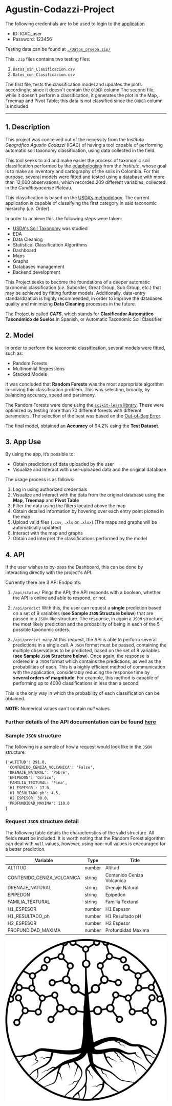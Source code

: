 # Agustin-Codazzi-Project

The following credentials are to be used to login to the [application](https://www.cats19.tech) 
-	ID: IGAC_user
-	Password: 123456

Testing data can be found at [`./Datos_prueba.zip/`](https://github.com/DS4A-Team19-2021/Agustin-Codazzi-Project/blob/main/Datos_prueba.zip)

This `.zip` files contains two testing files:

1.	`Datos_sin_Clasificacion.csv`
2.	`Datos_con_Clasificacion.csv`

The first file, tests the classification model and updates the plots accordingly; since it doesn't contain the `ORDER` column
The second file, while it doesn't perform a classification, it generates the plot in the Map, Treemap and Pivot Table; this data is not classified since the `ORDER` column is included

-------

## 1.	Description

This project was conceived out of the necessity from the _Instituto Geográfico Agustín Codazzi_ (IGAC) of having a tool capable of performing automatic soil taxonomy classification, using data collected in the field. 

This tool seeks to aid and make easier the process of taxonomic soil classification performed by the [edaphologists](https://en.wikipedia.org/wiki/Edaphology) from the _Instituto_, whose goal is to make an inventory and cartography of the soils in Colombia.  For this purpose, several models were fitted and tested using a database with more than 12,000 observations, which recorded 209 different variables, collected in the _Cundiboyacense_ Plateau.

This classification is based on the [USDA’s methodology](https://www.nrcs.usda.gov/wps/portal/nrcs/main/soils/survey/class/). The current application is capable of classifying the first category in said taxonomic hierarchy (_i.e._ Order).

In order to achieve this, the following steps were taken:
-	[USDA's Soil Taxonomy]() was studied
-	EDA
-	Data Cleaning
-	Statistical Classification Algorithms
-	Dashboard
-	Maps
-	Graphs
-	Databases management
-	Backend development

This Project seeks to become the foundations of a deeper automatic taxonomic classification (_i.e._ Suborder, Great Group, Sub Group, etc.) that may be achieved by fitting further models. Additionally,  data-entry standardization is highly recommended, in order to improve the databases quality and minimizing __Data Cleaning__ processes in the future.

The Project is called ___CATS___, which stands for __Clasificador Automático Taxonómico de Suelos__ in Spanish, or Automatic Taxonomic Soil Classifier. 


## 2.	Model
	
In order to perform the taxonomic classification, several models were fitted, such as:

-	Random Forests
-	Multinomial Regressions
-	Stacked Models

It was concluded that __Random Forests__ was the most appropriate algorithm in solving this classification problem. This was selecting, broadly, by balancing accuracy, speed and parsimony. 
 
The Random Forests were done using the [`scikit-learn` library]( https://scikit-learn.org/). These were optimized by testing more than 70 different forests with different parameters. The selection of the best was based on the [Out-of-Bag Error](https://en.wikipedia.org/wiki/Out-of-bag_error). 

The final model, obtained an __Accuracy__ of 94.2% using the __Test Dataset__. 


## 3.	App Use

By using the app, it’s possible to:
*	Obtain predictions of data uploaded by the user
*	Visualize and Interact with user-uploaded data and the original database
 
The usage process is as follows:
1.	Log in using authorized credentials
2.	Visualize and interact with the data from the original database using the __Map__, __Treemap__ and __Pivot Table__
3.	Filter the data using the filters located above the map
4.	Obtain detailed information by hovering over each entry point plotted in the map
5.	Upload valid files (`.csv`, `.xls` or `.xlsx`) (The maps and graphs will be automatically updated)
7.	Interact with the map and graphs
8.	Obtain and interpret the classifications performed by the model


## 4.	API

If the user wishes to by-pass the Dashboard, this can be done by interacting directly with the project's API.

Currently there are 3 API Endpoints:

1.	`/api/status/`
	Pings the API; the API responds with a boolean, whether the API is online and able to respond, or not.
	

2.	`/api/predict`
	With this, the user can request a __single__ prediction based on a set of 9 variables (__see Sample `JSON` Structure below__) that are passed in a `JSON`-like structure. The response, in again a `JSON` structure, the most likely prediction and the probability of being in each of the 5 possible taxonomic orders.

3.	`/api/predict_many`
	At this request, the API is able to perform several predictions in a single call.  A `JSON` format must be passed, containing the multiple observations to be predicted, based on the set of 9 variables (__see Sample `JSON` Structure below__). Once again, the response is ordered in a `JSON` format which contains the predictions, as well as the probabilities of each. This is a highly efficient method of communication with the application, considerably reducing the response time by __several orders of magnitude__. For example, this method is capable of performing up to 4000 classifications in less than a second. 

This is the only way in which the probability of each classification can be obtained. 

**NOTE:** Numerical values can't contain _null_ values. 

### Further details of the API documentation can be found [here](http://api.cats19.tech/docs)


### Sample `JSON` structure

The following is a sample of how a request would look like in the `JSON` structure:

```
{'ALTITUD': 291.0,
 'CONTENIDO_CENIZA_VOLCANICA': 'False',
 'DRENAJE_NATURAL': 'Pobre',
 'EPIPEDON': 'Ocrico',
 'FAMILIA_TEXTURAL: 'Fina',
 'H1_ESPESOR': 17.0,
 'H1_RESULTADO_ph': 4.5,
 'H2_ESPESOR: 38.0,
 'PROFUNDIDAD_MAXIMA': 110.0
}
```


### Request `JSON` structure detail

The following table details the characteristics of the valid structure. All fields __must__ be included. It is worth noting that the Random Forest algorithm can deal with `null` values, however, using non-null values is encouraged for a better prediction.

| Variable                   | Type   | Title                      |
|----------------------------|--------|----------------------------|
| ALTITUD                    | number | Altitud                    |
| CONTENIDO_CENIZA_VOLCANICA | string | Contenido Ceniza Volcanica |
| DRENAJE_NATURAL            | string | Drenaje Natural            |
| EPIPEDON                   | string | Epipedon                   |
| FAMILIA_TEXTURAL           | string | Familia Textural           |
| H1_ESPESOR                 | number | H1 Espesor                 |
| H1_RESULTADO_ph            | number | H1 Resultado pH            |
| H2_ESPESOR                 | number | H2 Espesor                 |
| PROFUNDIDAD_MAXIMA         | number | Profundidad Maxima         |


![imagen](https://raw.githubusercontent.com/DS4A-Team19-2021/Agustin-Codazzi-Project/main/Images/logo_igac_fondo_blanco.png)

